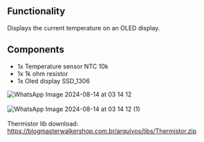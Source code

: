 ## Functionality
Displays the current temperature on an OLED display.

## Components
 - 1x Temperature sensor NTC 10k
 - 1x 1k ohm resistor
 - 1x Oled display SSD_1306


![WhatsApp Image 2024-08-14 at 03 14 12](https://github.com/user-attachments/assets/02d8acc1-6e61-4bf1-9464-880910fbedae)
</br>
</br>
![WhatsApp Image 2024-08-14 at 03 14 12 (1)](https://github.com/user-attachments/assets/845261e7-66eb-40f5-a881-3b8b24919418)
</br>
</br>
Thermistor lib download: https://blogmasterwalkershop.com.br/arquivos/libs/Thermistor.zip
